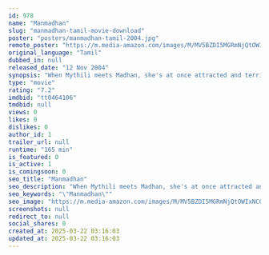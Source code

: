 ```yaml
---
id: 978
name: "Manmadhan"
slug: "manmadhan-tamil-movie-download"
poster: "posters/manmadhan-tamil-2004.jpg"
remote_poster: "https://m.media-amazon.com/images/M/MV5BZDI5MGRmNjQtOWIxNC00Y2I1LTkyMGUtN2EwMzYzNWNmYTExXkEyXkFqcGc@._V1_SX300.jpg"
original_language: "Tamil"
dubbed_in: null
released_date: "12 Nov 2004"
synopsis: "When Mythili meets Madhan, she's at once attracted and terrified since he looks exactly like the serial killer from her nightmares. In fact, he fits the description of a man who targets women in bars."
type: "movie"
rating: "7.2"
imdbid: "tt0464106"
tmdbid: null
views: 0
likes: 0
dislikes: 0
author_id: 1
trailer_url: null
runtime: "165 min"
is_featured: 0
is_active: 1
is_comingsoon: 0
seo_title: "Manmadhan"
seo_description: "When Mythili meets Madhan, she's at once attracted and terrified since he looks exactly like the serial killer from her nightmares. In fact, he fits the description of a man who targets women in bars."
seo_keywords: "\"Manmadhan\""
seo_image: "https://m.media-amazon.com/images/M/MV5BZDI5MGRmNjQtOWIxNC00Y2I1LTkyMGUtN2EwMzYzNWNmYTExXkEyXkFqcGc@._V1_SX300.jpg"
screenshots: null
redirect_to: null
social_shares: 0
created_at: 2025-03-22 03:16:03
updated_at: 2025-03-22 03:16:03
---
```


